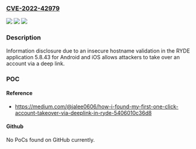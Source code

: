 ### [CVE-2022-42979](https://cve.mitre.org/cgi-bin/cvename.cgi?name=CVE-2022-42979)
![](https://img.shields.io/static/v1?label=Product&message=n%2Fa&color=blue)
![](https://img.shields.io/static/v1?label=Version&message=n%2Fa&color=blue)
![](https://img.shields.io/static/v1?label=Vulnerability&message=n%2Fa&color=brighgreen)

### Description

Information disclosure due to an insecure hostname validation in the RYDE application 5.8.43 for Android and iOS allows attackers to take over an account via a deep link.

### POC

#### Reference
- https://medium.com/@jalee0606/how-i-found-my-first-one-click-account-takeover-via-deeplink-in-ryde-5406010c36d8

#### Github
No PoCs found on GitHub currently.

